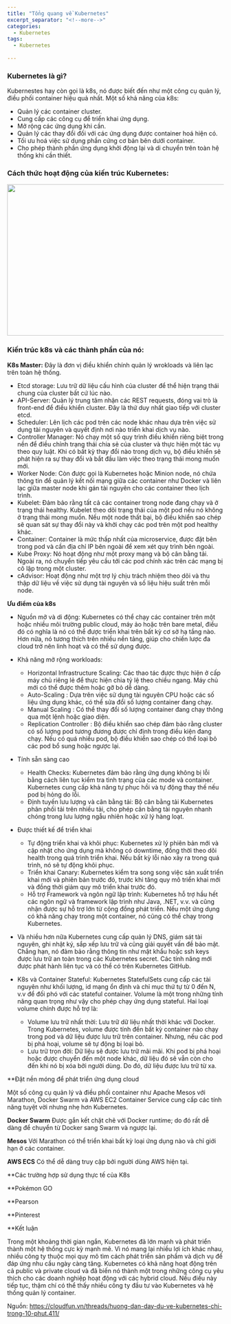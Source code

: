 ```yaml
---
title: "Tổng quang về Kubernetes"
excerpt_separator: "<!--more-->"
categories:
  - Kubernetes
tags:
  - Kubernetes
  
---
```


### Kubernetes là gì?

Kubernestes hay còn gọi là k8s, nó được biết đến như một công cụ quản lý, điều phối container hiệu quả nhất. Một số khả năng của k8s:

* Quản lý các container cluster.
* Cung cấp các công cụ để triển khai ứng dụng.
* Mở rộng các ứng dụng khi cần.
* Quản lý các thay đổi đối với các ứng dụng được container hoá hiện có.
* Tối ưu hoá việc sử dụng phần cứng cơ bản bên dưới container.
* Cho phép thành phần ứng dụng khởi động lại và di chuyển trên toàn hệ thống khi cần thiết.

### Cách thức hoạt động của kiến trúc Kubernetes:

<p><img style="display: block; margin-left: auto; margin-right: auto;" src="https://cloudfun.vn/attachments/kubernetes-architecture-png.1437/" alt="" width="640" height="352" /></p>

### Kiến trúc k8s và các thành phần của nó:

**K8s Master:** Đây là đơn vị điều khiển chính quản lý wrokloads và liên lạc trên toàn hệ thống.

* Etcd storage: Lưu trữ dữ liệu cấu hình của cluster để thể hiện trạng thái chung của cluster bất cứ lúc nào.
* API-Server: Quản lý trung tâm nhận các REST requests, đóng vai trò là front-end để điều khiển cluster. Đây là thứ duy nhất giao tiếp với cluster etcd.
* Scheduler: Lên lịch các pod trên các node khác nhau dựa trên việc sử dụng tài nguyên và quyết định nơi nào triển khai dịch vụ nào.
* Controller Manager: Nó chạy một số quy trình điều khiển riêng biệt trong nền để điều chỉnh trạng thái chia sẻ của cluster và thực hiện một tác vụ theo quy luật. Khi có bất kỳ thay đổi nào trong dịch vụ, bộ điều khiển sẽ phát hiện ra sự thay đổi và bắt đầu làm việc theo trạng thái mong muốn mới.
* Worker Node: Còn được gọi là Kubernetes hoặc Minion node, nó chứa thông tin để quản lý kết nối mạng giữa các container như Docker và liên lạc giữa master node khi gán tài nguyên cho các container theo lịch trình.
* Kubelet: Đảm bảo rằng tất cả các container trong node đang chạy và ở trạng thái healthy. Kubelet theo dõi trạng thái của một pod nếu nó không ở trạng thái mong muốn. Nếu một node thất bại, bộ điều khiển sao chép sẽ quan sát sự thay đổi này và khởi chạy các pod trên một pod healthy khác.
* Container: Container là mức thấp nhất của microservice, được đặt bên trong pod và cần địa chỉ IP bên ngoài để xem xét quy trình bên ngoài.
* Kube Proxy: Nó hoạt động như một proxy mạng và bộ cân bằng tải. Ngoài ra, nó chuyển tiếp yêu cầu tới các pod chính xác trên các mạng bị cô lập trong một cluster.
* cAdvisor: Hoạt động như một trợ lý chịu trách nhiệm theo dõi và thu thập dữ liệu về việc sử dụng tài nguyên và số liệu hiệu suất trên mỗi node.

**Ưu điểm của k8s**

* Nguồn mở và di động: Kubernetes có thể chạy các container trên một hoặc nhiều môi trường public cloud, máy ảo hoặc trên bare metal, điều đó có nghĩa là nó có thể được triển khai trên bất kỳ cơ sở hạ tầng nào. Hơn nữa, nó tương thích trên nhiều nền tảng, giúp cho chiến lược đa cloud trở nên linh hoạt và có thể sử dụng được.

* Khả năng mở rộng workloads:
    * Horizontal Infrastructure Scaling: Các thao tác được thực hiện ở cấp máy chủ riêng lẻ để thực hiện chia tỷ lệ theo chiều ngang. Máy chủ mới có thể được thêm hoặc gỡ bỏ dễ dàng.
    * Auto-Scaling : Dựa trên việc sử dụng tài nguyên CPU hoặc các số liệu ứng dụng khác, có thể sửa đổi số lượng container đang chạy.
    * Manual Scaling : Có thể thay đổi số lượng container đang chạy thông qua một lệnh hoặc giao diện.
    * Replication Controller : Bộ điều khiển sao chép đảm bảo rằng cluster có số lượng pod tương đương được chỉ định trong điều kiện đang chạy. Nếu có quá nhiều pod, bộ điều khiển sao chép có thể loại bỏ các pod bổ sung hoặc ngược lại.
* Tính sẵn sàng cao
    * Health Checks: Kubernetes đảm bảo rằng ứng dụng không bị lỗi bằng cách liên tục kiểm tra tình trạng của các mode và container. Kubernetes cung cấp khả năng tự phục hồi và tự động thay thế nếu pod bị hỏng do lỗi.
    * Định tuyến lưu lượng và cân bằng tải: Bộ cân bằng tải Kubernetes phân phối tải trên nhiều tải, cho phép cân bằng tài nguyên nhanh chóng trong lưu lượng ngẫu nhiên hoặc xử lý hàng loạt.
* Được thiết kế để triển khai
    * Tự động triển khai và khôi phục: Kubernetes xử lý phiên bản mới và cập nhật cho ứng dụng mà không có downtime, đồng thời theo dõi health trong quá trình triển khai. Nếu bất kỳ lỗi nào xảy ra trong quá trình, nó sẽ tự động khôi phục.
    * Triển khai Canary: Kubernetes kiểm tra song song việc sản xuất triển khai mới và phiên bản trước đó, trước khi tăng quy mô triển khai mới và đồng thời giảm quy mô triển khai trước đó.
    * Hỗ trợ Framework và ngôn ngữ lập trình: Kubernetes hỗ trợ hầu hết các ngôn ngữ và framework lập trình như Java, .NET, v.v. và cũng nhận được sự hỗ trợ lớn từ cộng đồng phát triển. Nếu một ứng dụng có khả năng chạy trong một container, nó cũng có thể chạy trong Kubernetes.
* Và nhiều hơn nữa
Kubernetes cung cấp quản lý DNS, giám sát tài nguyên, ghi nhật ký, sắp xếp lưu trữ và cũng giải quyết vấn đề bảo mật. Chẳng hạn, nó đảm bảo rằng thông tin như mật khẩu hoặc ssh keys được lưu trữ an toàn trong các Kubernetes secret. Các tính năng mới được phát hành liên tục và có thể có trên Kubernetes GitHub.
* K8s và Container Stateful: Kubernetes StatefulSets cung cấp các tài nguyên như khối lượng, id mạng ổn định và chỉ mục thứ tự từ 0 đến N, v.v để đối phó với các stateful container. Volume là một trong những tính năng quan trọng như vậy cho phép chạy ứng dụng stateful. Hai loại volume chính được hỗ trợ là:
    * Volume lưu trữ nhất thời: Lưu trữ dữ liệu nhất thời khác với Docker. Trong Kubernetes, volume được tính đến bất kỳ container nào chạy trong pod và dữ liệu được lưu trữ trên container. Nhưng, nếu các pod bị phá hoại, volume sẽ tự động bị loại bỏ.
    * Lưu trữ trọn đời: Dữ liệu sẽ được lưu trữ mãi mãi. Khi pod bị phá hoại hoặc được chuyển đến một node khác, dữ liệu đó sẽ vẫn còn cho đến khi nó bị xóa bởi người dùng. Do đó, dữ liệu được lưu trữ từ xa.

**Đặt nền móng để phát triển ứng dụng cloud

Một số công cụ quản lý và điều phối container như Apache Mesos với Marathon, Docker Swarm và AWS EC2 Container Service cung cấp các tính năng tuyệt vời nhưng nhẹ hơn Kubernetes.

**Docker Swarm** Được gắn kết chặt chẽ với Docker runtime; do đó rất dễ dàng để chuyển từ Docker sang Swarm và ngược lại.

**Mesos** Với Marathon có thể triển khai bất kỳ loại ứng dụng nào và chỉ giới hạn ở các container. 

**AWS ECS** Có thể dễ dàng truy cập bởi người dùng AWS hiện tại.

**Các trường hợp sử dụng thực tế của K8s
  
  **Pokémon GO

  **Pearson

  **Pinterest

**Kết luận

Trong một khoảng thời gian ngắn, Kubernetes đã lớn mạnh và phát triển thành một hệ thống cực kỳ mạnh mẽ. Vì nó mang lại nhiều lợi ích khác nhau, nhiều công ty thuộc mọi quy mô tìm cách phát triển sản phẩm và dịch vụ để đáp ứng nhu cầu ngày càng tăng. Kubernetes có khả năng hoạt động trên cả public và private cloud và đã biến nó thành một trong những công cụ yêu thích cho các doanh nghiệp hoạt động với các hybrid cloud. Nếu điều này tiếp tục, thậm chí có thể thấy nhiều công ty đầu tư vào Kubernetes và hệ thống quản lý container.

Nguồn: https://cloudfun.vn/threads/huong-dan-day-du-ve-kubernetes-chi-trong-10-phut.411/


